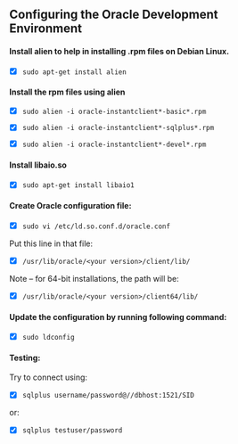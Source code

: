 ## Configuring the Oracle Development Environment

#### Install alien to help in installing .rpm files on Debian Linux.

- [x] ```sudo apt-get install alien```

#### Install the rpm files using alien
- [x] ```sudo alien -i oracle-instantclient*-basic*.rpm```
- [x] ```sudo alien -i oracle-instantclient*-sqlplus*.rpm```
- [x] ```sudo alien -i oracle-instantclient*-devel*.rpm```


#### Install libaio.so

- [x] ```sudo apt-get install libaio1```

#### Create Oracle configuration file:
- [x] ```sudo vi /etc/ld.so.conf.d/oracle.conf```

Put this line in that file:
- [x] ```/usr/lib/oracle/<your version>/client/lib/```

Note – for 64-bit installations, the path will be:
- [x] ```/usr/lib/oracle/<your version>/client64/lib/```

#### Update the configuration by running following command:
- [x] ```sudo ldconfig```

#### Testing:
Try to connect using:

- [x] ```sqlplus username/password@//dbhost:1521/SID```

or:

- [x] ```sqlplus testuser/password```
